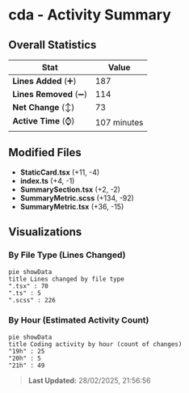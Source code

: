 # cda - Activity Summary 

## Overall Statistics

| Stat                   | Value                                                             |
| ---------------------- | ----------------------------------------------------------------- |
| **Lines Added** (➕)   | 187                                          |
| **Lines Removed** (➖) | 114                                        |
| **Net Change** (↕)    | 73                |
| **Active Time** (⌚)   | 107 minutes |


## Modified Files
- **StaticCard.tsx** (+11, -4)
- **index.ts** (+4, -1)
- **SummarySection.tsx** (+2, -2)
- **SummaryMetric.scss** (+134, -92)
- **SummaryMetric.tsx** (+36, -15)

## Visualizations

### By File Type (Lines Changed)

```mermaid
pie showData
title Lines changed by file type
".tsx" : 70
".ts" : 5
".scss" : 226
```

### By Hour (Estimated Activity Count)

```mermaid
pie showData
title Coding activity by hour (count of changes)
"19h" : 25
"20h" : 5
"21h" : 49
```


> **Last Updated:** 28/02/2025, 21:56:56